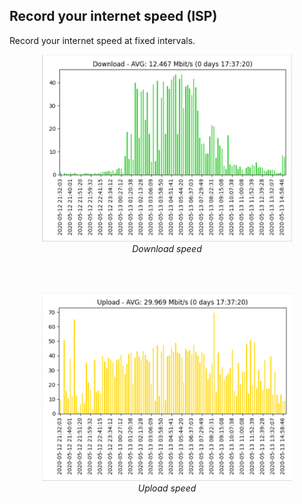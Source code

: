 ## Record your internet speed (ISP)

Record your internet speed at fixed intervals.


<p align="center">
  <img width="400" src="img/Download.png"><br/>
  <i>Download speed</i>
</p>

<br/><br/>

<p align="center">
  <img width="400" src="img/Upload.png"><br/>
  <i>Upload speed</i>
</p>
